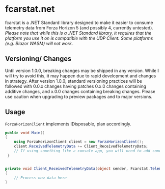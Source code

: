 # fcarstat.net
fcarstat is a .NET Standard library designed to make it easier to consume telemetry data from Forza Horizon 5 (and possibly 4, currently untested). 
*Please note that while this is a .NET Standard library, it requires that the platform you use it on is compatible with the UDP Client.  Some platforms (e.g. Blazor WASM) will not work.*

## Versioning/ Changes
Until version 1.0.0, breaking changes may be shipped in any version.  While I will try to avoid this, it may happen due to rapid development and changes in strategy.
After version 1.0.0, standard versioning practices will be followed with 0.0.x changes having patches 0.x.0 changes containing additive changes, and x.0.0 changes containing breaking changes.
Please use caution when upgrading to preview packages and to major versions.  

## Usage
`ForzaHorizonClient` implements IDisposable, plan accordingly.

```C#
public void Main()
{
    using ForzaHorizonClient client = new ForzaHorizonClient();
    client.ReceivedTelemetryData += Client_ReceivedTelemetryData;
    // If using something like a console app, you will need to add something (like a loop) to keep your code running while the client listens for new data asynchronously.
 }


private void Client_ReceivedTelemetryData(object sender, Fcarstat.TelemetryPacket packet)
{
    // Process new data here 
}
```